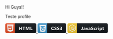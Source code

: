 Hi Guys!!

Teste profile

<p align="left">
   <a href="#">
    <img src="iconProfile/html.png" alt="badge" style="vertical-align:top margin:6px 6px">
  </a> 
   
   <a href="#">
    <img src="iconProfile/css3.png" alt="badge" style="vertical-align:top margin:6px 6px">
   </a> 
  
   <a href="#">
    <img src="iconProfile/js.png" alt="badge" style="vertical-align:top margin:6px 6px">
   </a> 
   
</p>
